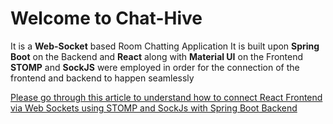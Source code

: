 # Welcome to Chat-Hive
It is a **Web-Socket** based Room Chatting Application
It is built upon **Spring Boot** on the Backend
and **React** along with **Material UI** on the Frontend
**STOMP** and **SockJS** were employed in order for the connection of the frontend and backend to happen seamlessly

[Please go through this article to understand how to connect React Frontend via Web Sockets using STOMP and SockJs with Spring Boot Backend](https://medium.com/@deshanipalliyaguruge2000/sending-broadcast-notifications-with-websocket-spring-boot-react-stomp-and-sockjs-50d99352c5bb)

